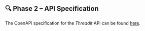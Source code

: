 ## 🔍 Phase 2 – API Specification

The OpenAPI specification for the *Threadit* API can be found [here](./docs/openapi/).